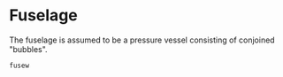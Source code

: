 # Fuselage 

The fuselage is assumed to be a pressure vessel consisting of conjoined "bubbles".

```@docs
fusew
```
